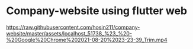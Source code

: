 # Company-website using flutter web



https://raw.githubusercontent.com/hosin211/company-website/master/assets/localhost_51738_%23_%20-%20Google%20Chrome%202021-08-20%2023-23-39_Trim.mp4
